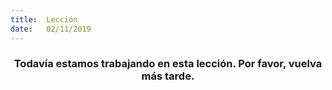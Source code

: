 ```yaml
---
title:  Lección
date:   02/11/2019
---
```


### <center>Todavía estamos trabajando en esta lección. Por favor, vuelva más tarde.</center>